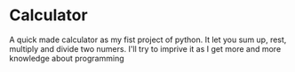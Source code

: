 # Calculator
A quick made calculator as my fist project of python. It let you sum up, rest, multiply and divide two numers. I'll try to imprive it as I get more and more knowledge about programming
